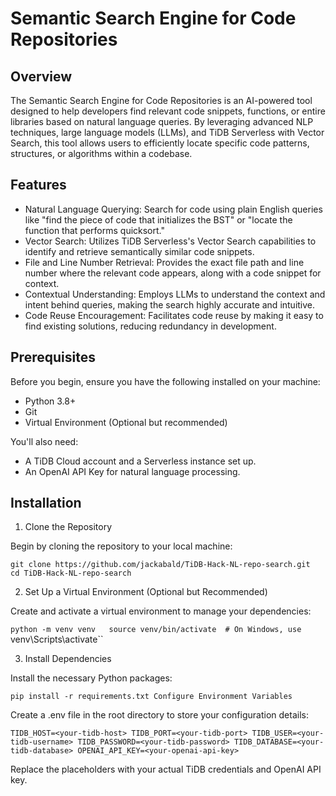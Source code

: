 # Semantic Search Engine for Code Repositories  

## Overview  
The Semantic Search Engine for Code Repositories is an AI-powered tool designed to help developers find relevant code snippets, functions, or entire libraries based on natural language queries. By leveraging advanced NLP techniques, large language models (LLMs), and TiDB Serverless with Vector Search, this tool allows users to efficiently locate specific code patterns, structures, or algorithms within a codebase.

## Features
- Natural Language Querying: Search for code using plain English queries like "find the piece of code that initializes the BST" or "locate the function that performs quicksort."  
- Vector Search: Utilizes TiDB Serverless's Vector Search capabilities to identify and retrieve semantically similar code snippets.  
- File and Line Number Retrieval: Provides the exact file path and line number where the relevant code appears, along with a code snippet for context.  
- Contextual Understanding: Employs LLMs to understand the context and intent behind queries, making the search highly accurate and intuitive.  
- Code Reuse Encouragement: Facilitates code reuse by making it easy to find existing solutions, reducing redundancy in development.  


## Prerequisites
Before you begin, ensure you have the following installed on your machine:

- Python 3.8+
- Git
- Virtual Environment (Optional but recommended)

You'll also need:

- A TiDB Cloud account and a Serverless instance set up.
- An OpenAI API Key for natural language processing.

## Installation

1. Clone the Repository

Begin by cloning the repository to your local machine:

`git clone https://github.com/jackabald/TiDB-Hack-NL-repo-search.git  
cd TiDB-Hack-NL-repo-search`

2. Set Up a Virtual Environment (Optional but Recommended)

Create and activate a virtual environment to manage your dependencies:


`python -m venv venv  
source venv/bin/activate  # On Windows, use `venv\Scripts\activate``

3. Install Dependencies

Install the necessary Python packages:

`pip install -r requirements.txt
Configure Environment Variables`

Create a .env file in the root directory to store your configuration details:

`TIDB_HOST=<your-tidb-host>
TIDB_PORT=<your-tidb-port>
TIDB_USER=<your-tidb-username>
TIDB_PASSWORD=<your-tidb-password>
TIDB_DATABASE=<your-tidb-database>
OPENAI_API_KEY=<your-openai-api-key>`

Replace the placeholders with your actual TiDB credentials and OpenAI API key.
